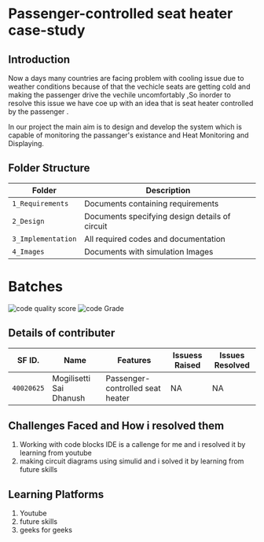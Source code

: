 # Passenger-controlled seat heater case-study

## Introduction
   
Now a days many countries are facing problem with cooling issue due to weather conditions because of that the vechicle seats are getting cold and making the passenger drive the vechile uncomfortably ,So inorder to resolve this issue we have coe up with an idea that is seat heater controlled by the passenger  .

In our project the main aim is to design and develop the system which is capable of monitoring the passanger's existance and Heat Monitoring
and Displaying.




## Folder Structure
Folder             | Description
-------------------| -----------------------------------------
`1_Requirements`   | Documents containing requirements 
`2_Design`         | Documents specifying design details of circuit
`3_Implementation` | All required codes and documentation
`4_Images`         | Documents with simulation Images

# Batches
![code quality score](https://www.code-inspector.com/project/28800/score/svg) 
![code Grade](!(https://app.codacy.com/project/badge/Grade/381a72e5bbf64c83abfc3291bbe7a749)](https://www.codacy.com/gh/MSDhanush17/M2_Embedded_ProjectGoal/dashboard?utm_source=github.com&amp;utm_medium=referral&amp;utm_content=MSDhanush17/M2_Embedded_ProjectGoal&amp;utm_campaign=Badge_Grade)) 

## Details of contributer

SF ID. |  Name   |    Features    |  Issuess Raised |     Issues Resolved
-------|---------|----------------|----------------|---------------|
`40020625` | Mogilisetti Sai Dhanush  | Passenger-controlled seat heater   |  NA    |  NA   

## Challenges Faced and How i resolved them

1. Working with code blocks IDE is a callenge for me and i resolved it by learning from youtube
2. making circuit diagrams using simulid and i solved it by learning from future skills

## Learning Platforms
1. Youtube
2. future skills
3. geeks for geeks


